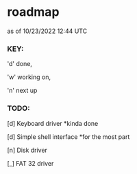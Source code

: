 # roadmap
as of 10/23/2022 12:44 UTC

### KEY:
'd' done,

'w' working on,

'n' next up


### TODO:
[d] Keyboard driver *kinda done

[d] Simple shell interface *for the most part

[n] Disk driver

[_] FAT 32 driver
